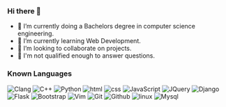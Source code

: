 ### Hi there 👋

- 🔭 I’m currently doing a Bachelors degree in computer science engineering.
- 🌱 I’m currently learning Web Development.
- 👯 I’m looking to collaborate on projects.
- 💬 I'm not qualified enough to answer questions.
### Known Languages
![Clang](https://img.shields.io/badge/clang-black.svg?style=for-the-badge&logo=c&labelColor=black)
![C++](https://img.shields.io/badge/C++-black.svg?style=for-the-badge&logo=C++&labelColor=black)
![Python](https://img.shields.io/badge/Python-black.svg?style=for-the-badge&logo=Python&labelColor=black)
![html](https://img.shields.io/badge/html-black.svg?style=for-the-badge&logo=html&labelColor=black)
![css](https://img.shields.io/badge/css-black.svg?style=for-the-badge&logo=css&labelColor=black)
![JavaScript](https://img.shields.io/badge/JavaScript-black.svg?style=for-the-badge&logo=JavaScript&labelColor=black)
![JQuery](https://img.shields.io/badge/JQuery-black.svg?style=for-the-badge&logo=JQuery&labelColor=black)
![Django](https://img.shields.io/badge/Django-black.svg?style=for-the-badge&logo=Django&labelColor=black)
![Flask](https://img.shields.io/badge/Flask-black.svg?style=for-the-badge&logo=Flask&labelColor=black)
![Bootstrap](https://img.shields.io/badge/bootstrap-black.svg?style=for-the-badge&logo=bootstrap&labelColor=black)
![Vim](https://img.shields.io/badge/vim-black.svg?style=for-the-badge&logo=vim&labelColor=black)
![Git](https://img.shields.io/badge/Git-black.svg?style=for-the-badge&logo=Git&labelColor=black)
![Github](https://img.shields.io/badge/Github-black.svg?style=for-the-badge&logo=Github&labelColor=black)
![linux](https://img.shields.io/badge/linux-black.svg?style=for-the-badge&logo=linux&labelColor=black)
![Mysql](https://img.shields.io/badge/Mysql-black.svg?style=for-the-badge&logo=MySQL&labelColor=black)

